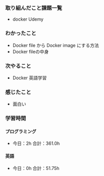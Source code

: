 ### 取り組んだこと課題一覧
- docker Udemy
### わかったこと
- Docker file から Docker image にする方法
- Docker fileの中身   
### 次やること
- Docker  英語学習
### 感じたこと
- 面白い
### 学習時間
#### プログラミング
- 今日：2h 合計：361.0h
#### 英語
- 今日：0h 合計：51.75h
